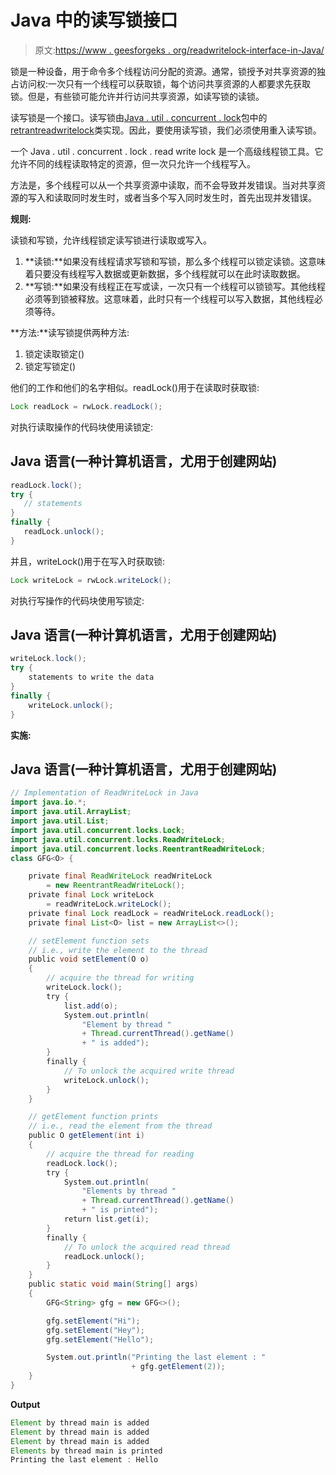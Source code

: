 # Java 中的读写锁接口

> 原文:[https://www . geesforgeks . org/readwritelock-interface-in-Java/](https://www.geeksforgeeks.org/readwritelock-interface-in-java/)

锁是一种设备，用于命令多个线程访问分配的资源。通常，锁授予对共享资源的独占访问权:一次只有一个线程可以获取锁，每个访问共享资源的人都要求先获取锁。但是，有些锁可能允许并行访问共享资源，如读写锁的读锁。

读写锁是一个接口。读写锁由[Java . util . concurrent . lock](https://www.geeksforgeeks.org/java-util-concurrent-package/)包中的[retrantreadwritelock](https://www.geeksforgeeks.org/reentrant-lock-java/)类实现。因此，要使用读写锁，我们必须使用重入读写锁。

一个 Java . util . concurrent . lock . read write lock 是一个高级线程锁工具。它允许不同的线程读取特定的资源，但一次只允许一个线程写入。

方法是，多个线程可以从一个共享资源中读取，而不会导致并发错误。当对共享资源的写入和读取同时发生时，或者当多个写入同时发生时，首先出现并发错误。

**规则:**

读锁和写锁，允许线程锁定读写锁进行读取或写入。

1.  **读锁:**如果没有线程请求写锁和写锁，那么多个线程可以锁定读锁。这意味着只要没有线程写入数据或更新数据，多个线程就可以在此时读取数据。
2.  **写锁:**如果没有线程正在写或读，一次只有一个线程可以锁锁写。其他线程必须等到锁被释放。这意味着，此时只有一个线程可以写入数据，其他线程必须等待。

**方法:**读写锁提供两种方法:

1.  锁定读取锁定()
2.  锁定写锁定()

他们的工作和他们的名字相似。readLock()用于在读取时获取锁:

```java
Lock readLock = rwLock.readLock();
```

对执行读取操作的代码块使用读锁定:

## Java 语言(一种计算机语言，尤用于创建网站)

```java
readLock.lock();
try {
   // statements 
} 
finally {
   readLock.unlock();
}
```

并且，writeLock()用于在写入时获取锁:

```java
Lock writeLock = rwLock.writeLock();
```

对执行写操作的代码块使用写锁定:

## Java 语言(一种计算机语言，尤用于创建网站)

```java
writeLock.lock();
try {
    statements to write the data
} 
finally {
    writeLock.unlock();
}
```

**实施:**

## Java 语言(一种计算机语言，尤用于创建网站)

```java
// Implementation of ReadWriteLock in Java
import java.io.*;
import java.util.ArrayList;
import java.util.List;
import java.util.concurrent.locks.Lock;
import java.util.concurrent.locks.ReadWriteLock;
import java.util.concurrent.locks.ReentrantReadWriteLock;
class GFG<O> {

    private final ReadWriteLock readWriteLock
        = new ReentrantReadWriteLock();
    private final Lock writeLock
        = readWriteLock.writeLock();
    private final Lock readLock = readWriteLock.readLock();
    private final List<O> list = new ArrayList<>();

    // setElement function sets
    // i.e., write the element to the thread
    public void setElement(O o)
    {
        // acquire the thread for writing
        writeLock.lock();
        try {
            list.add(o);
            System.out.println(
                "Element by thread "
                + Thread.currentThread().getName()
                + " is added");
        }
        finally {
            // To unlock the acquired write thread
            writeLock.unlock();
        }
    }

    // getElement function prints
    // i.e., read the element from the thread
    public O getElement(int i)
    {
        // acquire the thread for reading
        readLock.lock();
        try {
            System.out.println(
                "Elements by thread "
                + Thread.currentThread().getName()
                + " is printed");
            return list.get(i);
        }
        finally {
            // To unlock the acquired read thread
            readLock.unlock();
        }
    }
    public static void main(String[] args)
    {
        GFG<String> gfg = new GFG<>();

        gfg.setElement("Hi");
        gfg.setElement("Hey");
        gfg.setElement("Hello");

        System.out.println("Printing the last element : "
                           + gfg.getElement(2));
    }
}
```

**Output**

```java
Element by thread main is added
Element by thread main is added
Element by thread main is added
Elements by thread main is printed
Printing the last element : Hello
```